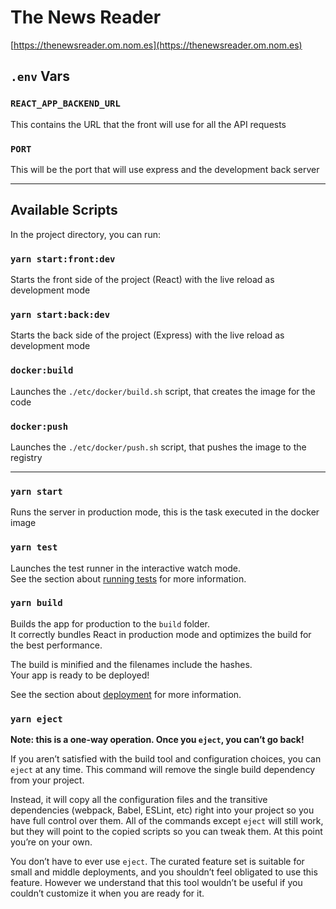 # The News Reader

[https://thenewsreader.om.nom.es](https://thenewsreader.om.nom.es)

## `.env` Vars

### `REACT_APP_BACKEND_URL`

This contains the URL that the front will use for all the API requests

### `PORT`

This will be the port that will use express and the development back server

---

## Available Scripts

In the project directory, you can run:

### `yarn start:front:dev`

Starts the front side of the project (React) with the live reload as development mode

### `yarn start:back:dev`

Starts the back side of the project (Express) with the live reload as development mode

### `docker:build`

Launches the `./etc/docker/build.sh` script, that creates the image for the code

### `docker:push`

Launches the `./etc/docker/push.sh` script, that pushes the image to the registry

---

### `yarn start`

Runs the server in production mode, this is the task executed in the docker image

### `yarn test`

Launches the test runner in the interactive watch mode.<br />
See the section about [running tests](https://facebook.github.io/create-react-app/docs/running-tests) for more information.

### `yarn build`

Builds the app for production to the `build` folder.<br />
It correctly bundles React in production mode and optimizes the build for the best performance.

The build is minified and the filenames include the hashes.<br />
Your app is ready to be deployed!

See the section about [deployment](https://facebook.github.io/create-react-app/docs/deployment) for more information.

### `yarn eject`

**Note: this is a one-way operation. Once you `eject`, you can’t go back!**

If you aren’t satisfied with the build tool and configuration choices, you can `eject` at any time. This command will remove the single build dependency from your project.

Instead, it will copy all the configuration files and the transitive dependencies (webpack, Babel, ESLint, etc) right into your project so you have full control over them. All of the commands except `eject` will still work, but they will point to the copied scripts so you can tweak them. At this point you’re on your own.

You don’t have to ever use `eject`. The curated feature set is suitable for small and middle deployments, and you shouldn’t feel obligated to use this feature. However we understand that this tool wouldn’t be useful if you couldn’t customize it when you are ready for it.
